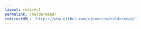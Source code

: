```yaml
---
layout: redirect
permalink: /neldermead/
redirectURL: 'https://www.github.com/cjemerson/neldermead/'
---
```

